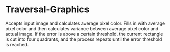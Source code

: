 # Traversal-Graphics
Accepts input image and calculates average pixel color. Fills in with average pixel color and then calculates variance between average pixel color and actual image. If the error is above a certain threshold, the current rectangle is cut into four quadrants, and the process repeats until the error threshold is reached. 
